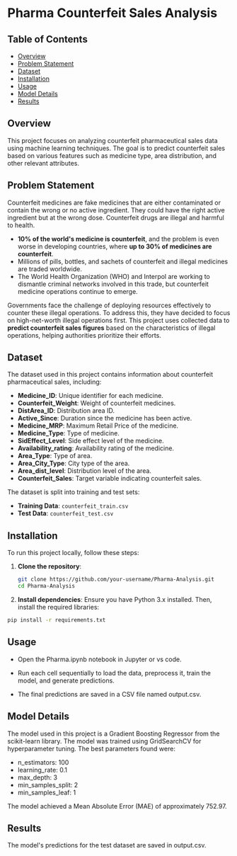 # Pharma Counterfeit Sales Analysis

## Table of Contents
- [Overview](#overview)
- [Problem Statement](#problem-statement)
- [Dataset](#dataset)
- [Installation](#installation)
- [Usage](#usage)
- [Model Details](#model-details)
- [Results](#results)

## Overview
This project focuses on analyzing counterfeit pharmaceutical sales data using machine learning techniques. The goal is to predict counterfeit sales based on various features such as medicine type, area distribution, and other relevant attributes.

## Problem Statement
Counterfeit medicines are fake medicines that are either contaminated or contain the wrong or no active ingredient. They could have the right active ingredient but at the wrong dose. Counterfeit drugs are illegal and harmful to health. 

- **10% of the world's medicine is counterfeit**, and the problem is even worse in developing countries, where **up to 30% of medicines are counterfeit**.
- Millions of pills, bottles, and sachets of counterfeit and illegal medicines are traded worldwide.
- The World Health Organization (WHO) and Interpol are working to dismantle criminal networks involved in this trade, but counterfeit medicine operations continue to emerge.

Governments face the challenge of deploying resources effectively to counter these illegal operations. To address this, they have decided to focus on high-net-worth illegal operations first. This project uses collected data to **predict counterfeit sales figures** based on the characteristics of illegal operations, helping authorities prioritize their efforts.



## Dataset
The dataset used in this project contains information about counterfeit pharmaceutical sales, including:
- **Medicine_ID**: Unique identifier for each medicine.
- **Counterfeit_Weight**: Weight of counterfeit medicines.
- **DistArea_ID**: Distribution area ID.
- **Active_Since**: Duration since the medicine has been active.
- **Medicine_MRP**: Maximum Retail Price of the medicine.
- **Medicine_Type**: Type of medicine.
- **SidEffect_Level**: Side effect level of the medicine.
- **Availability_rating**: Availability rating of the medicine.
- **Area_Type**: Type of area.
- **Area_City_Type**: City type of the area.
- **Area_dist_level**: Distribution level of the area.
- **Counterfeit_Sales**: Target variable indicating counterfeit sales.

The dataset is split into training and test sets:
- **Training Data**: `counterfeit_train.csv`
- **Test Data**: `counterfeit_test.csv`

## Installation
To run this project locally, follow these steps:

1. **Clone the repository**:
   ```bash
   git clone https://github.com/your-username/Pharma-Analysis.git
   cd Pharma-Analysis
    ```
2. **Install dependencies**:
Ensure you have Python 3.x installed. Then, install the required libraries:

 ```bash
pip install -r requirements.txt
 ```

## Usage
-   Open the Pharma.ipynb notebook in Jupyter or vs code.

-   Run each cell sequentially to load the data, preprocess it, train the model, and generate predictions.

-   The final predictions are saved in a CSV file named output.csv.

## Model Details
The model used in this project is a Gradient Boosting Regressor from the scikit-learn library. The model was trained using GridSearchCV for hyperparameter tuning. The best parameters found were:

- n_estimators: 100
- learning_rate: 0.1
- max_depth: 3
- min_samples_split: 2
- min_samples_leaf: 1

The model achieved a Mean Absolute Error (MAE) of approximately 752.97.

## Results
The model's predictions for the test dataset are saved in output.csv.
